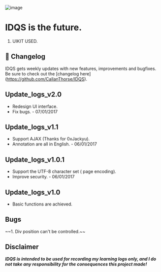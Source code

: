 ![image](https://raw.githubusercontent.com/0xJacky/Snow3/master/screenshots/snow3index.png)

# IDQS is the future.
1. UIKIT USED.

## :scroll: Changelog
IDQS gets weekly updates with new features, improvements and bugfixes.
Be sure to check out the [changelog here] (https://github.com/CallanThorse/IDQS).

## Update\_logs\_v2.0
* Redesign UI interface.
* Fix bugs. - 07/01/2017

## Update\_logs\_v1.1
*  Support AJAX (Thanks for 0xJackyu).
* Annotation are all in English. - 06/01/2017

## Update\_logs\_v1.0.1
* Support the UTF-8 character set ( page encoding).
*  Improve security. - 06/01/2017

## Update\_logs\_v1.0
*  Basic functions are achieved.

## Bugs
\~\~1. Div position can't be controlled.\~\~

## Disclaimer
***IDQS is intended to be used for recording my learning logs only, and I do not take any responsibility for the consequences this project made!***

